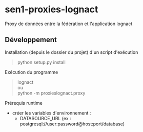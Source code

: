 # sen1-proxies-lognact
Proxy de données entre la fédération et l'application lognact

## Développement

Installation (depuis le dossier du projet) d'un script d'exécution
> python setup.py install

Exécution du programme
> lognact  
ou  
> python -m proxieslognact.proxy

Prérequis runtime
* créer les variables d'environnement : 
    * DATASOURCE_URL (ex : postgresql://user:password@host:port/database)

